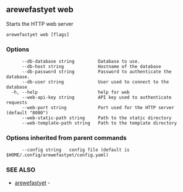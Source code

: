 ## arewefastyet web

Starts the HTTP web server

```
arewefastyet web [flags]
```

### Options

```
      --db-database string         Database to use.
      --db-host string             Hostname of the database
      --db-password string         Password to authenticate the database.
      --db-user string             User used to connect to the database
  -h, --help                       help for web
      --web-api-key string         API key used to authenticate requests
      --web-port string            Port used for the HTTP server (default "8080")
      --web-static-path string     Path to the static directory
      --web-template-path string   Path to the template directory
```

### Options inherited from parent commands

```
      --config string   config file (default is $HOME/.config/arewefastyet/config.yaml)
```

### SEE ALSO

* [arewefastyet](arewefastyet.md)	 - 

